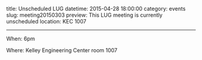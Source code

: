 title: Unscheduled LUG
datetime: 2015-04-28 18:00:00
category: events
slug: meeting20150303
preview: This LUG meeting is currently unscheduled
location: KEC 1007

---


When: 6pm

Where: Kelley Engineering Center room 1007
